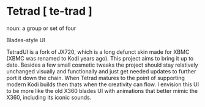 # Tetrad [ te-trad ]
noun: a group or set of four

Blades-style UI

TetradUI is a fork of JX720, which is a long defunct skin made for XBMC (XBMC was renamed to Kodi years ago). This project aims to bring it up to date.
Besides a few small cosmetic tweaks the project should stay relatively unchanged visually and functionally and just get needed updates to further port it down the chain.
When Tetrad matures to the point of supporting modern Kodi builds then thats when the creativity can flow. I envision this UI to be more like the old X360 blades UI with animations that better mimic the X360, including its iconic sounds.
